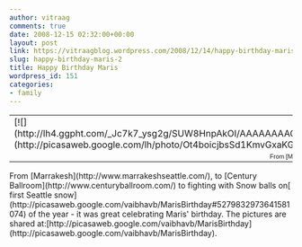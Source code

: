 ```yaml
---
author: vitraag
comments: true
date: 2008-12-15 02:32:00+00:00
layout: post
link: https://vitraagblog.wordpress.com/2008/12/14/happy-birthday-maris-2/
slug: happy-birthday-maris-2
title: Happy Birthday Maris
wordpress_id: 151
categories:
- family
---
```


<table style="width:auto;" ><tr >
<td >[![](http://lh4.ggpht.com/_Jc7k7_ysg2g/SUW8HnpAkOI/AAAAAAAAC_I/m8L2a1SjZJQ/s288/MarisBirthday.jpg)](http://picasaweb.google.com/lh/photo/Ot4boicjbsSd1KmvGxaKGQ)
</td></tr><tr >
<td style="font-family:arial, sans-serif;font-size:11px;text-align:right;" >From [Maris' Birthday](http://picasaweb.google.com/vaibhavb/MarisBirthday)
</td></tr></table>  
From [Marrakesh](http://www.marrakeshseattle.com/), to [Century Ballroom](http://www.centuryballroom.com/) to fighting with Snow balls on[ first Seattle snow](http://picasaweb.google.com/vaibhavb/MarisBirthday#5279832973641581074) of the year - it was great celebrating Maris' birthday. The pictures are shared at:[http://picasaweb.google.com/vaibhavb/MarisBirthday](http://picasaweb.google.com/vaibhavb/MarisBirthday).  
  

